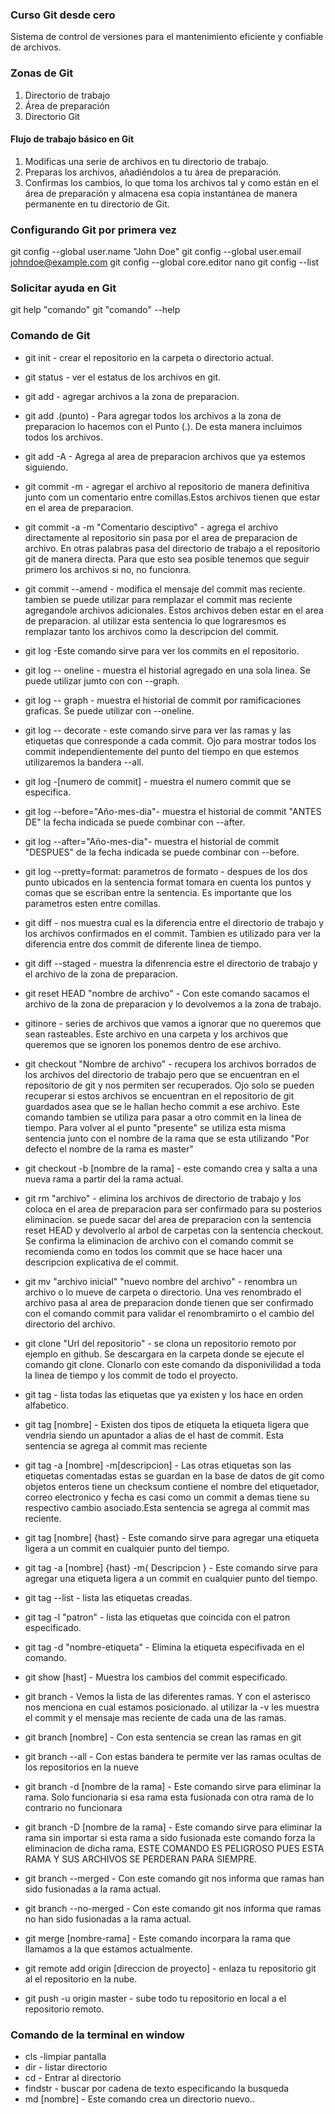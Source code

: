 ### Curso Git desde cero
Sistema de control de versiones para el mantenimiento eficiente y confiable de archivos.

### Zonas de Git
1. Directorio de trabajo
2. Área de preparación
3. Directorio Git

#### Flujo de trabajo básico en Git
1. Modificas una serie de archivos en tu directorio de trabajo.
2. Preparas los archivos, añadiéndolos a tu área de preparación.
3. Confirmas los cambios, lo que toma los archivos tal y como están en el área de preparación y almacena esa copia instantánea de manera permanente en tu directorio de Git.

### Configurando Git por primera vez

git config --global user.name "John Doe"
git config --global user.email johndoe@example.com
git config --global core.editor nano
git config --list

### Solicitar ayuda en Git

git help "comando"
git "comando" --help

### Comando de Git 

* git init - crear el repositorio en la carpeta o directorio actual.

* git status - ver el estatus de los archivos en git.

* git add - agregar archivos a la zona de preparacion.

* git add .(punto) - Para agregar todos los archivos a la zona de preparacion lo hacemos con el Punto (.). De esta manera incluimos todos los archivos.

* git add -A - Agrega al area de preparacion archivos que ya estemos siguiendo.

* git commit -m - agregar el archivo al repositorio de manera definitiva junto com un comentario entre comillas.Estos archivos tienen que estar en el area de preparacion.

* git commit -a -m "Comentario desciptivo" - agrega el archivo directamente al repositorio sin pasa por el area de preparacion de archivo. En otras palabras pasa del directorio de trabajo a el repositorio git de manera directa. Para que esto sea posible tenemos que seguir primero los archivos si no, no funcionra.

* git commit --amend - modifica el mensaje del commit mas reciente. tambien se puede utilizar para remplazar el commit mas reciente agregandole archivos adicionales. Estos archivos deben estar en el area de preparacion. al utilizar esta sentencia lo que lograresmos es remplazar tanto los archivos como la descripcion del commit.

* git log -Este comando sirve para ver los commits en el repositorio.

* git log -- oneline - muestra el historial agregado en una sola linea. Se puede utilizar jumto con con --graph.

* git log -- graph - muestra el historial de commit por ramificaciones graficas. Se puede utilizar con --oneline.

* git log -- decorate -  este comando sirve para ver las ramas y las etiquetas que conresponde a cada commit. Ojo para mostrar todos los commit independientemente del punto del tiempo en que estemos utilizaremos la bandera --all.

* git log -[numero de commit] - muestra el numero commit que se especifica.

* git log --before="Año-mes-dia"- muestra el historial de commit "ANTES DE" la fecha indicada se puede combinar con --after.

* git log --after="Año-mes-dia"- muestra el historial de commit "DESPUES" de la fecha indicada se puede combinar con --before.

* git log --pretty=format: parametros de formato - despues de los dos punto ubicados en la sentencia format tomara en cuenta los puntos y comas que se escriban entre la sentencia. Es importante que los parametros esten entre comillas.

* git diff - nos muestra cual es la diferencia entre el directorio de trabajo y los archivos confirmados en el commit. Tambien es utilizado para ver la diferencia entre dos commit de diferente linea de tiempo.

* git diff --staged - muestra la difenrencia estre el directorio de trabajo y el archivo de la zona de preparacion.

* git reset HEAD "nombre de archivo" - Con este comando sacamos el archivo de la zona de preparacion y lo devolvemos a la zona de trabajo.

* gitinore - series de archivos que vamos a ignorar que no queremos que sean rasteables. Este archivo en una carpeta y los archivos que queremos que se  ignoren los ponemos dentro de ese archivo.

* git checkout "Nombre de archivo" - recupera los archivos borrados de los archivos del directorio de trabajo pero que se encuentran en el repositorio de git y nos permiten ser recuperados. Ojo solo se pueden recuperar si estos archivos se encuentran en el repositorio de git guardados asea que se le hallan hecho commit a ese archivo. Este comando tambien se utiliza para pasar a otro commit en la linea de tiempo. Para volver al el punto "presente" se utiliza esta misma sentencia junto con el nombre de la rama que se esta utilizando "Por defecto el nombre de la rama es master" 

* git checkout -b [nombre de la rama] - este comando crea y salta a una nueva rama a partir del la rama actual. 

* git rm "archivo" - elimina los archivos de directorio de trabajo y los coloca en el area de preparacion para ser confirmado para su posterios eliminacion. se puede sacar del area de preparacion con la sentencia reset HEAD y devolverlo al arbol de carpetas con la sentencia checkout. Se confirma la eliminacion de archivo con el comando commit se recomienda como en todos los commit que se hace hacer una descripcion explicativa de el commit.

* git mv "archivo inicial" "nuevo nombre del archivo" - renombra un archivo o lo mueve de carpeta o directorio. Una ves renombrado el archivo pasa al area de preparacion donde tienen que ser confirmado con el comando commit para validar el renombramirto o el cambio del directorio del archivo.

* git clone "Url del repositorio" - se clona un repositorio remoto por ejemplo en github. Se descargara en la carpeta donde se ejecute el comando git clone. Clonarlo con este comando da disponivilidad a toda la linea de tiempo y los commit de todo el proyecto.

* git tag - lista todas las etiquetas que ya existen y los hace en orden alfabetico.  

* git tag [nombre]  - Existen dos tipos de etiqueta la etiqueta ligera que vendria siendo un apuntador a alias de el hast de commit. Esta sentencia se agrega al commit mas reciente

* git tag -a [nombre] -m[descripcion] - Las otras etiquetas son las etiquetas comentadas estas se guardan en la base de datos de git como objetos enteros tiene un checksum contiene el nombre del etiquetador, correo electronico y fecha es casi como un commit a demas tiene su respectivo cambio asociado.Esta sentencia se agrega al commit mas reciente.

* git tag [nombre] {hast} - Este comando sirve para agregar una etiqueta ligera a un commit en cualquier punto del tiempo.

* git tag -a [nombre] {hast} -m{ Descripcion } - Este comando sirve para agregar una etiqueta ligera a un commit en cualquier punto del tiempo.

* git tag --list - lista las etiquetas creadas.

* git tag -l "patron" - lista las etiquetas que coincida con el patron especificado.

* git tag -d "nombre-etiqueta" - Elimina la etiqueta especifivada en el comando.

* git show [hast] - Muestra los cambios del commit especificado.

* git branch - Vemos la lista de las diferentes ramas. Y con el asterisco nos menciona en cual estamos posicionado. al utilizar la -v les muestra el commit y el mensaje mas reciente de cada una de las ramas. 

* git branch [nombre] - Con esta sentencia se crean las ramas en git 

* git branch --all - Con estas bandera te permite ver las ramas ocultas de los repositorios en la nueve

* git branch -d [nombre de la rama] - Este comando sirve para eliminar la rama. Solo funcionaria si esa rama esta fusionada con otra rama de lo contrario no funcionara

* git branch -D [nombre de la rama] - Este comando sirve para eliminar la rama sin importar si esta rama a sido fusionada este comando forza la eliminacion de dicha rama. ESTE COMANDO ES PELIGROSO PUES ESTA RAMA Y SUS ARCHIVOS SE PERDERAN PARA SIEMPRE.

* git branch --merged - Con este comando git nos informa que ramas han sido fusionadas a la rama actual.

* git branch --no-merged - Con este comando git nos informa que ramas no han sido fusionadas a la rama actual.

* git merge [nombre-rama] - Este comando incorpara la rama que llamamos a la que estamos actualmente.

* git remote add origin [direccion de proyecto] - enlaza tu repositorio git al el repositorio en la nube.

* git push -u origin master - sube todo tu repositorio en local a el repositorio remoto.


### Comando de la terminal en window

* cls -limpiar pantalla 
* dir - listar directorio
* cd - Entrar al directorio 
* findstr - buscar por cadena de texto especificando la busqueda
* md [nombre] - Este comando crea un directorio nuevo.. 

